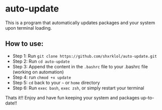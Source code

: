 # auto-update
This is a program that automatically updates packages and your system upon terminal loading.

## How to use:
- Step 1: Run `git clone https://github.com/shxrklol/auto-update.git`
- Step 2: Run `cd auto-update`
- Step 3: Append the content in the `.bashrc` file to your .bashrc file (working on automation)
- Step 4: run `chmod +x update`
- Step 5: `cd` back to your `~` or `home` directory
- Step 6: Run `exec bash`, `exec zsh`, or simply restart your terminal

Thats it!! Enjoy and have fun keeping your system and packages up-to-date!!
